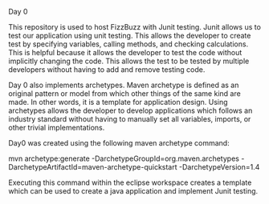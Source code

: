 
Day 0

This repository is used to host FizzBuzz with Junit testing. Junit allows us to test our application using unit testing. This allows the developer to create test by specifying variables, calling methods, and checking calculations. This is helpful because it allows the developer to test the code without implicitly changing the code. This allows the test to be tested by multiple developers without having to add and remove testing code.

Day 0 also implements archetypes. Maven archetype is defined as an original pattern or model from which other things of the same kind are made. In other words, it is a template for application design. Using archetypes allows the developer to develop applications which follows an industry standard without having to manually set all variables, imports, or other trivial implementations.

Day0 was created using the following maven archetype command:

mvn archetype:generate -DarchetypeGroupId=org.maven.archetypes -DarchetypeArtifactId=maven-archetype-quickstart -DarchetypeVersion=1.4

Executing this command within the eclipse workspace creates a template which can be used to create a java application and implement Junit testing.
